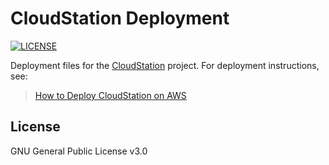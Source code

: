 # CloudStation Deployment
[![LICENSE](https://img.shields.io/badge/license-GPL--3.0-brightgreen)](https://github.com/lyuyangh/cloud-station/blob/master/LICENSE)  

Deployment files for the [CloudStation](https://github.com/CloudStationTeam/cloud_station_web) project. For deployment instructions, see:
> [How to Deploy CloudStation on AWS](https://cloud-station-docs.readthedocs.io/en/latest/deployment/)

## License
GNU General Public License v3.0
